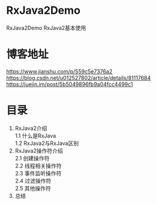 # RxJava2Demo
RxJava2Demo RxJava2基本使用
# 博客地址
https://www.jianshu.com/p/559c5e7376a2 <br>
https://blog.csdn.net/u012527802/article/details/81117684 <br>
https://juejin.im/post/5b5049896fb9a04fcc4499c1

# 目录
1. RxJava2介绍 <br>
1.1 什么是RxJava <br>
1.2 RxJava2与RxJava区别 <br>
2. RxJava2操作符介绍 <br>
2.1 创建操作符 <br>
2.2 线程相关操作符 <br>
2.3 事件监听操作符 <br>
2.4 过滤操作符 <br>
2.5 其他操作符 <br>
3. 总结 <br>
